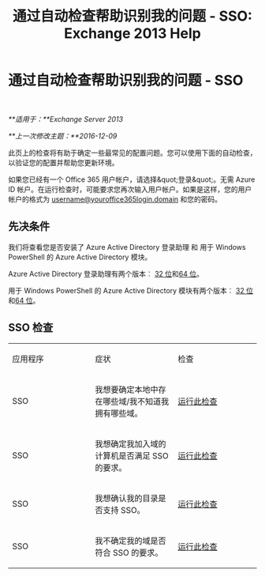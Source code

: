 ﻿---
title: '通过自动检查帮助识别我的问题 - SSO: Exchange 2013 Help'
TOCTitle: 通过自动检查帮助识别我的问题 - SSO
ms:assetid: b7d8418d-f6a9-4bed-af84-0b2ad0554aa9
ms:mtpsurl: https://technet.microsoft.com/zh-cn/library/Dn793975(v=EXCHG.150)
ms:contentKeyID: 62633059
ms.date: 05/21/2018
mtps_version: v=EXCHG.150
ms.translationtype: MT
---

# 通过自动检查帮助识别我的问题 - SSO

 

_**适用于：**Exchange Server 2013_

_**上一次修改主题：**2016-12-09_

此页上的检查将有助于确定一些最常见的配置问题。您可以使用下面的自动检查，以验证您的配置并帮助您更新环境。

如果您已经有一个 Office 365 用户帐户，请选择\&quot;登录\&quot;。无需 Azure ID 帐户。在运行检查时，可能要求您再次输入用户帐户。如果是这样，您的用户帐户的格式为 username@youroffice365login.domain 和您的密码。

## 先决条件

我们将查看您是否安装了 Azure Active Directory 登录助理 和 用于 Windows PowerShell 的 Azure Active Directory 模块。

Azure Active Directory 登录助理有两个版本︰ [32 位](https://go.microsoft.com/fwlink/?linkid=286261)和[64 位](https://go.microsoft.com/fwlink/?linkid=286262)。

用于 Windows PowerShell 的 Azure Active Directory 模块有两个版本︰ [32 位](https://go.microsoft.com/fwlink/?linkid=286258)和[64 位](https://go.microsoft.com/fwlink/?linkid=286259)。

## SSO 检查


<table>
<colgroup>
<col style="width: 33%" />
<col style="width: 33%" />
<col style="width: 33%" />
</colgroup>
<tbody>
<tr class="odd">
<td><p>应用程序</p></td>
<td><p>症状</p></td>
<td><p>检查</p></td>
</tr>
<tr class="even">
<td><p>SSO</p></td>
<td><p>我想要确定本地中存在哪些域/我不知道我拥有哪些域。</p></td>
<td><p><a href="https://go.microsoft.com/?linkid=9834918">运行此检查</a></p></td>
</tr>
<tr class="odd">
<td><p>SSO</p></td>
<td><p>我想确定我加入域的计算机是否满足 SSO 的要求。</p></td>
<td><p><a href="https://go.microsoft.com/?linkid=9834912">运行此检查</a></p></td>
</tr>
<tr class="even">
<td><p>SSO</p></td>
<td><p>我想确认我的目录是否支持 SSO。</p></td>
<td><p><a href="https://go.microsoft.com/?linkid=9834876">运行此检查</a></p></td>
</tr>
<tr class="odd">
<td><p>SSO</p></td>
<td><p>我不确定我的域是否符合 SSO 的要求。</p></td>
<td><p><a href="https://go.microsoft.com/?linkid=9834918">运行此检查</a></p></td>
</tr>
</tbody>
</table>

